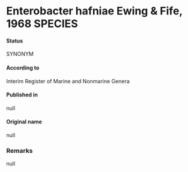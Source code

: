 # Enterobacter hafniae Ewing & Fife, 1968 SPECIES

#### Status
SYNONYM

#### According to
Interim Register of Marine and Nonmarine Genera

#### Published in
null

#### Original name
null

### Remarks
null